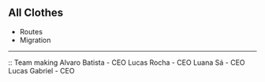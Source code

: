 ## All Clothes


- Routes
- Migration
--------------

:: Team making 
Alvaro Batista - CEO
Lucas Rocha - CEO 
Luana Sá - CEO
Lucas Gabriel - CEO